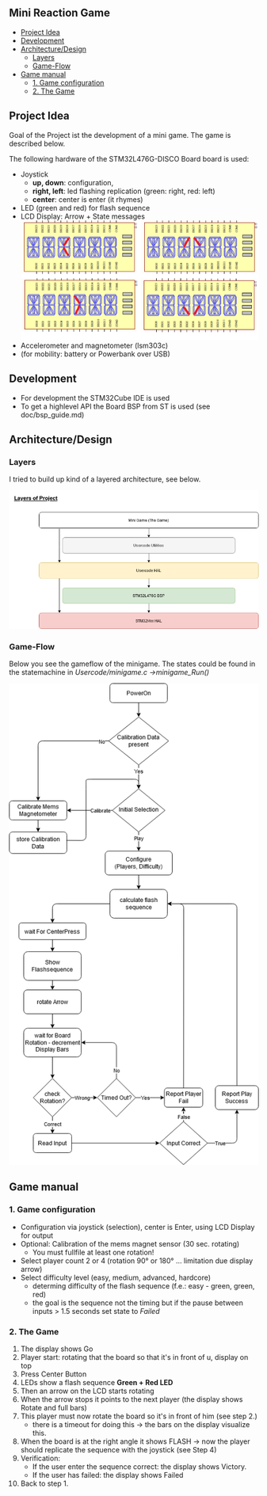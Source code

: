 ﻿<!-- omit in toc -->
## Mini Reaction Game 

- [Project Idea](#project-idea)
- [Development](#development)
- [Architecture/Design](#architecturedesign)
  - [Layers](#layers)
  - [Game-Flow](#game-flow)
- [Game manual](#game-manual)
  - [1. Game configuration](#1-game-configuration)
  - [2. The Game](#2-the-game)

## Project Idea

Goal of the Project ist the development of a mini game. The game is described below.

The following hardware of the STM32L476G-DISCO Board board is used:
* Joystick
  * **up, down**: configuration, 
  * **right, left**: led flashing replication (green: right, red: left)
  * **center**: center is enter (it rhymes)
* LED (green and red) for flash sequence
* LCD Display: Arrow + State messages
![The Arrow](images/Arrow.png)
* Accelerometer and magnetometer (lsm303c)
* (for mobility: battery or Powerbank over USB)

## Development

* For development the STM32Cube IDE is used
* To get a highlevel API the Board BSP from ST is used (see doc/bsp_guide.md)

## Architecture/Design

### Layers

I tried to build up kind of a layered architecture, see below.

![Flow Chart Game](images/project_layers.png)

### Game-Flow

Below you see the gameflow of the minigame. The states could be found in the statemachine in *Usercode/minigame.c ->minigame_Run()*

![Flow Chart Game](images/flowChart_minigame.png)

## Game manual

### 1. Game configuration

* Configuration via joystick (selection), center is Enter, using LCD Display for output
* Optional: Calibration of the mems magnet sensor (30 sec. rotating)
  * You must fullfile at least one rotation!
* Select player count 2 or 4 (rotation 90° or 180° ... limitation due display arrow)
* Select difficulty level (easy, medium, advanced, hardcore)
  * determing difficulty of the flash sequence (f.e.: easy - green, green, red)
  * the goal is the sequence not the timing but if the pause between inputs > 1.5 seconds set state to *Failed*

### 2. The Game

1. The display shows Go
2. Player start: rotating that the board so that it's in front of u, display on top
3. Press Center Button
4. LEDs show a flash sequence **Green + Red LED**
5. Then an arrow on the LCD starts rotating
6. When the arrow stops it points to the next player (the display shows Rotate and full bars)
7. This player must now rotate the board so it's in front of him (see step 2.)
   * there is a timeout for doing this -> the bars on the display visualize this.
8. When the board is at the right angle it shows FLASH -> now the player should replicate the sequence with the joystick (see Step 4)
9. Verification:
     * If the user enter the sequence correct: the display shows Victory.
     * If the user has failed: the display shows Failed
10. Back to step 1.